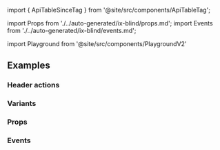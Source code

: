 import { ApiTableSinceTag } from '@site/src/components/ApiTableTag';

import Props from './../auto-generated/ix-blind/props.md';
import Events from './../auto-generated/ix-blind/events.md';

import Playground from '@site/src/components/PlaygroundV2'

## Examples

<Playground
name="blind"
height="16rem"
examplesByName>
</Playground>

### Header actions

<ApiTableSinceTag message="1.5.0" />

<Playground
name="blind-header-actions"
height="16rem"
examplesByName>
</Playground>

### Variants

<ApiTableSinceTag message="2.0.0" />

<Playground
name="blind-variants"
height="55rem"
examplesByName>
</Playground>

### Props

<Props />

### Events

<Events />
